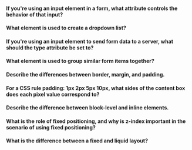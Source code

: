 #### If you're using an input element in a form, what attribute controls the behavior of that input?

#### What element is used to create a dropdown list?

#### If you're using an input element to send form data to a server, what should the type attribute be set to?

#### What element is used to group similar form items together?

#### Describe the differences between border, margin, and padding.

#### For a CSS rule padding: 1px 2px 5px 10px, what sides of the content box does each pixel value correspond to?

#### Describe the difference between block-level and inline elements.

#### What is the role of fixed positioning, and why is z-index important in the scenario of using fixed positioning?

#### What is the difference between a fixed and liquid layout?
